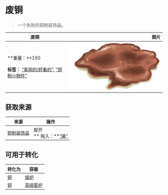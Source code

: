 # 废铜  
> 一个失败的铜制装饰品。  
  
  废铜  |   图片   
 ----  |  ----:   
 **重量：**150<br><br>**标签：**	[“美丽的/好看的”](tag_Pretty.md), [“铜制小物件”](tag_CopperSmall.md)  |  <img decoding="async" src="Sprite/CopperDecoration_Failed.png" href="a.md" style="max-width:300px;max-height:300px;">   
  
## 获取来源  
来源  |  操作  
----  |  ----  
[铜制装饰品](CopperDecoration_Mold.md)  |  敲开<br>** 拖入：**[“锤”](tag_Hammer.md)  
## 可用于转化  
转化为  |  容器  
----  |  ----  
[铜](Copper.md)  |  [熔炉](Forge.md)  
[铜](Copper.md)  |  [高级窑炉](KilnAdvanced.md)  


<script>document.title="废铜 - 卡牌生存百科 Card Survival Wiki";</script>